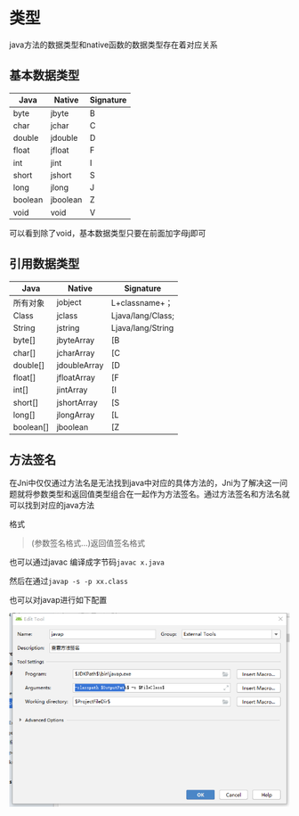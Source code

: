 # 类型

java方法的数据类型和native函数的数据类型存在着对应关系

## 基本数据类型

| Java    | Native   | Signature |
| ------- | -------- | --------- |
| byte    | jbyte    | B         |
| char    | jchar    | C         |
| double  | jdouble  | D         |
| float   | jfloat   | F         |
| int     | jint     | I         |
| short   | jshort   | S         |
| long    | jlong    | J         |
| boolean | jboolean | Z         |
| void    | void     | V         |

可以看到除了void，基本数据类型只要在前面加字母j即可



## 引用数据类型

| Java      | Native       | Signature         |
| --------- | ------------ | ----------------- |
| 所有对象  | jobject      | L+classname+；    |
| Class     | jclass       | Ljava/lang/Class; |
| String    | jstring      | Ljava/lang/String |
| byte[]    | jbyteArray   | [B                |
| char[]    | jcharArray   | [C                |
| double[]  | jdoubleArray | [D                |
| float[]   | jfloatArray  | [F                |
| int[]     | jintArray    | [I                |
| short[]   | jshortArray  | [S                |
| long[]    | jlongArray   | [L                |
| boolean[] | jboolean     | [Z                |



## 方法签名

在Jni中仅仅通过方法名是无法找到java中对应的具体方法的，Jni为了解决这一问题就将参数类型和返回值类型组合在一起作为方法签名。通过方法签名和方法名就可以找到对应的java方法

格式

> (参数签名格式...)返回值签名格式

也可以通过javac 编译成字节码`javac x.java`

然后在通过`javap -s -p xx.class`

也可以对javap进行如下配置

![](image/15711097821.png)

